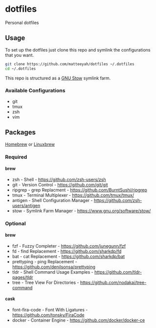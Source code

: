 # dotfiles

Personal dotfiles

## Usage

To set up the dotfiles just clone this repo and symlink the configurations that
you want.
```bash
git clone https://github.com/matteeyah/dotfiles ~/.dotfiles
cd ~/.dotfiles
```

This repo is structured as a [GNU Stow](https://www.gnu.org/software/stow/)
symlink farm.

### Available Configurations

* git
* tmux
* zsh
* vim

## Packages

[Homebrew](https://github.com/Homebrew/brew) or
[Linuxbrew](https://github.com/Linuxbrew/brew)

### Required

#### brew

* zsh - Shell - https://github.com/zsh-users/zsh
* git - Version Control - https://github.com/git/git
* ripgrep - grep Replacment - https://github.com/BurntSushi/ripgrep
* tmux - Terminal Multiplexer - https://github.com/tmux/tmux/
* antigen - Shell Configuration Manager - https://github.com/zsh-users/antigen
* stow - Symlink Farm Manager - https://www.gnu.org/software/stow/

### Optional

#### brew

* fzf - Fuzzy Completer - https://github.com/junegunn/fzf
* fd - find Replacement - https://github.com/sharkdp/fd
* bat - cat Replacement - https://github.com/sharkdp/bat
* prettyping - ping Replacement - https://github.com/denilsonsa/prettyping
* tldr - Shell Command Usage Examples - https://github.com/tldr-pages/tldr
* tree - Tree View For Directories - https://github.com/nodakai/tree-command

#### cask

* font-fira-code - Font With Ligatures - https://github.com/tonsky/FiraCode
* docker - Container Engine - https://github.com/docker/docker-ce
